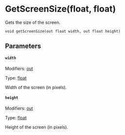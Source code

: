

# GetScreenSize(float, float)

Gets the size of the screen.

```
void getScreenSize(out float width, out float height)
```

## Parameters

#### `width`
Modifiers: [out](/MdDocs/Modifiers/Out.md)

Type: [float](/MdDocs/Types/Float.md)

Width of the screen (in pixels).

#### `height`
Modifiers: [out](/MdDocs/Modifiers/Out.md)

Type: [float](/MdDocs/Types/Float.md)

Height of the screen (in pixels).


